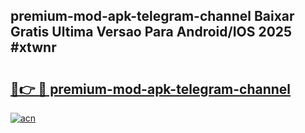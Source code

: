 ## premium-mod-apk-telegram-channel Baixar Gratis Ultima Versao Para Android/IOS 2025 #xtwnr

# <h2><a href="https://ainizakaria.my?title=premium-mod-apk-telegram-channel&ref=20M">🔗👉 🔴 premium-mod-apk-telegram-channel</a></h2>

[![acn](https://github.com/user-attachments/assets/0f9c940e-d8b0-45ae-aac7-cd30a18b3e1c)](https://ainizakaria.my?title=premium-mod-apk-telegram-channel&ref=20M)


